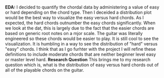 
**EDA:**
I decided to quantify the chordal data by administering a value of easy or hard depending on the chord type. Then I deceided a distribution plot would be the best way to visualize the easy versus hard chords. As I expected, the hard chords outnumber the easy chords significantly. When we look at the dat, this is largely due to the fact that the easier chords are based on generic root notes on a mjor scale. The guitar was literally engineered so these chords would be easier to play. It is still cool to see the visualization. It is humbling in a way to see the distribution of "hard" versus "easy" chords. I think that as I go furhter with the project I will refine these definitions to include moderate chords that are neither beginner level easy or master level hard.
**Research Question** 
This brings me to my research question which is, what is the distribution of easy versus hard chords out of all of the playable chords on the guitar.
